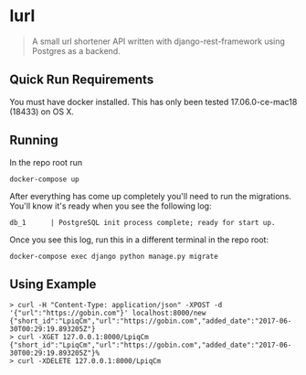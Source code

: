 # lurl

> A small url shortener API written with django-rest-framework using Postgres as a backend.


## Quick Run Requirements

You must have docker installed. This has only been tested 17.06.0-ce-mac18 (18433) on OS X.

## Running

In the repo root run

    docker-compose up

After everything has come up completely you'll need to run the migrations. You'll know it's ready when you see the following log:

    db_1      | PostgreSQL init process complete; ready for start up.

Once you see this log, run this in a different terminal in the repo root:

    docker-compose exec django python manage.py migrate

## Using Example

    > curl -H "Content-Type: application/json" -XPOST -d '{"url":"https://gobin.com"}' localhost:8000/new
    {"short_id":"LpiqCm","url":"https://gobin.com","added_date":"2017-06-30T00:29:19.893205Z"}
    > curl -XGET 127.0.0.1:8000/LpiqCm
    {"short_id":"LpiqCm","url":"https://gobin.com","added_date":"2017-06-30T00:29:19.893205Z"}%
    > curl -XDELETE 127.0.0.1:8000/LpiqCm
